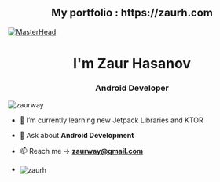 
<h2 align="center">My portfolio : https://zaurh.com</h2> 

[![MasterHead](https://i.hizliresim.com/9vqfash.gif)](zaurh.com)
<h1 align="center">I'm Zaur Hasanov </h1> 
<h3 align="center">Android Developer</h3>



<p align="left"> <img src="https://komarev.com/ghpvc/?username=zaurh&label=Profile%20views&color=0e75b6&style=flat" alt="zaurway" /> </p>


 
- 🌱 I’m currently learning new Jetpack Libraries and KTOR 

- 💬 Ask about **Android Development**

- 📫 Reach me -> **zaurway@gmail.com**

- <img align="center" src="https://github-readme-streak-stats.herokuapp.com/?user=zaurh&&theme=tokyonight" alt="zaurh" />

 

